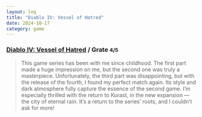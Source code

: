 ```yaml
---
layout: log
title: "Diablo IV: Vessel of Hatred"
date: 2024-10-17
category: game
---
```


### [Diablo IV: Vessel of Hatred](https://opencritic.com/game/17122/diablo-iv-vessel-of-hatred) / Grate <small class="superscript">4/5</small>

> This game series has been with me since childhood. The first part made a huge impression on me, but the second one was truly a masterpiece. Unfortunately, the third part was disappointing, but with the release of the fourth, I found my perfect match again. Its style and dark atmosphere fully capture the essence of the second game. I’m especially thrilled with the return to Kurast, in the new expansion — the city of eternal rain. It’s a return to the series’ roots, and I couldn’t ask for more!

<div class="spacer"></div>
